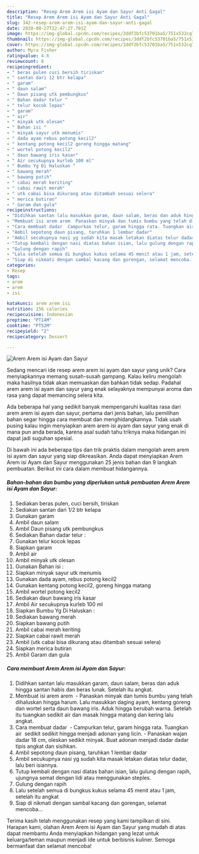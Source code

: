 ```yaml
---
description: "Resep Arem Arem isi Ayam dan Sayur Anti Gagal"
title: "Resep Arem Arem isi Ayam dan Sayur Anti Gagal"
slug: 342-resep-arem-arem-isi-ayam-dan-sayur-anti-gagal
date: 2020-08-27T22:47:27.701Z
image: https://img-global.cpcdn.com/recipes/3ddf2bfc53701ba5/751x532cq70/arem-arem-isi-ayam-dan-sayur-foto-resep-utama.jpg
thumbnail: https://img-global.cpcdn.com/recipes/3ddf2bfc53701ba5/751x532cq70/arem-arem-isi-ayam-dan-sayur-foto-resep-utama.jpg
cover: https://img-global.cpcdn.com/recipes/3ddf2bfc53701ba5/751x532cq70/arem-arem-isi-ayam-dan-sayur-foto-resep-utama.jpg
author: Myra Fisher
ratingvalue: 4.6
reviewcount: 8
recipeingredient:
- " beras pulen cuci bersih tiriskan"
- " santan dari 12 btr kelapa"
- " garam"
- " daun salam"
- " Daun pisang utk pembungkus"
- " Bahan dadar telur "
- " telur kocok lepas"
- " garam"
- " air"
- " minyak utk olesan"
- " Bahan isi "
- " minyak sayur utk menumis"
- " dada ayam rebus potong kecil2"
- " kentang potong kecil2 goreng hingga matang"
- " wortel potong kecil2"
- " daun bawang iris kasar"
- " Air secukupnya kurleb 100 ml"
- " Bumbu Yg Di Haluskan "
- " bawang merah"
- " bawang putih"
- " cabai merah keriting"
- " cabai rawit merah"
- " utk cabai bisa dikurang atau ditambah sesuai selera"
- " merica butiran"
- " Garam dan gula"
recipeinstructions:
- "Didihkan santan lalu masukkan garam, daun salam, beras dan aduk hingga santan habis dan beras lunak. Setelah itu angkat."
- "Membuat isi arem arem  Panaskan minyak dan tumis bumbu yang telah dihaluskan hingga harum. Lalu masukkan daging ayam, kentang goreng dan wortel serta daun bawang iris. Aduk hingga berubah warna. Setelah itu tuangkan sedikit air dan masak hingga matang dan kering lalu angkat."
- "Cara membuat dadar  Campurkan telur, garam hingga rata. Tuangkan air  sedikit sedikit hingga menjadi adonan yang licin. Panaskan wajan dadar 18 cm, oleskan sedikit minyak. Buat adonan menjadi dadar dadar tipis angkat dan sisihkan."
- "Ambil sepotong daun pisang, taruhkan 1 lembar dadar"
- "Ambil secukupnya nasi yg sudah kita masak letakan diatas telur dadar, lalu beri isiannya."
- "Tutup kembali dengan nasi diatas bahan isian, lalu gulung dengan rapih, ujungnya semat dengan lidi atau menggunakan steples."
- "Gulung dengan rapih"
- "Lalu setelah semua di bungkus kukus selama 45 menit atau 1 jam, setelah itu angkat"
- "Siap di nikmati dengan sambal kacang dan gorengan, selamat mencoba..."
categories:
- Resep
tags:
- arem
- arem
- isi

katakunci: arem arem isi 
nutrition: 156 calories
recipecuisine: Indonesian
preptime: "PT14M"
cooktime: "PT52M"
recipeyield: "2"
recipecategory: Dessert

---
```



![Arem Arem isi Ayam dan Sayur](https://img-global.cpcdn.com/recipes/3ddf2bfc53701ba5/751x532cq70/arem-arem-isi-ayam-dan-sayur-foto-resep-utama.jpg)

Sedang mencari ide resep arem arem isi ayam dan sayur yang unik? Cara menyiapkannya memang susah-susah gampang. Kalau keliru mengolah maka hasilnya tidak akan memuaskan dan bahkan tidak sedap. Padahal arem arem isi ayam dan sayur yang enak selayaknya mempunyai aroma dan rasa yang dapat memancing selera kita.



Ada beberapa hal yang sedikit banyak mempengaruhi kualitas rasa dari arem arem isi ayam dan sayur, pertama dari jenis bahan, lalu pemilihan bahan segar hingga cara membuat dan menghidangkannya. Tidak usah pusing kalau ingin menyiapkan arem arem isi ayam dan sayur yang enak di mana pun anda berada, karena asal sudah tahu triknya maka hidangan ini dapat jadi suguhan spesial.


Di bawah ini ada beberapa tips dan trik praktis dalam mengolah arem arem isi ayam dan sayur yang siap dikreasikan. Anda dapat menyiapkan Arem Arem isi Ayam dan Sayur menggunakan 25 jenis bahan dan 9 langkah pembuatan. Berikut ini cara dalam membuat hidangannya.

<!--inarticleads1-->

##### Bahan-bahan dan bumbu yang diperlukan untuk pembuatan Arem Arem isi Ayam dan Sayur:

1. Sediakan  beras pulen, cuci bersih, tiriskan
1. Sediakan  santan dari 1/2 btr kelapa
1. Gunakan  garam
1. Ambil  daun salam
1. Ambil  Daun pisang utk pembungkus
1. Sediakan  Bahan dadar telur :
1. Gunakan  telur kocok lepas
1. Siapkan  garam
1. Ambil  air
1. Ambil  minyak utk olesan
1. Gunakan  Bahan isi :
1. Siapkan  minyak sayur utk menumis
1. Gunakan  dada ayam, rebus potong kecil2
1. Gunakan  kentang potong kecil2, goreng hingga matang
1. Ambil  wortel potong kecil2
1. Sediakan  daun bawang iris kasar
1. Ambil  Air secukupnya kurleb 100 ml
1. Siapkan  Bumbu Yg Di Haluskan :
1. Sediakan  bawang merah
1. Siapkan  bawang putih
1. Ambil  cabai merah keriting
1. Siapkan  cabai rawit merah
1. Ambil  (utk cabai bisa dikurang atau ditambah sesuai selera)
1. Siapkan  merica butiran
1. Ambil  Garam dan gula




<!--inarticleads2-->

##### Cara membuat Arem Arem isi Ayam dan Sayur:

1. Didihkan santan lalu masukkan garam, daun salam, beras dan aduk hingga santan habis dan beras lunak. Setelah itu angkat.
1. Membuat isi arem arem  - Panaskan minyak dan tumis bumbu yang telah dihaluskan hingga harum. Lalu masukkan daging ayam, kentang goreng dan wortel serta daun bawang iris. Aduk hingga berubah warna. Setelah itu tuangkan sedikit air dan masak hingga matang dan kering lalu angkat.
1. Cara membuat dadar  - Campurkan telur, garam hingga rata. Tuangkan air  sedikit sedikit hingga menjadi adonan yang licin. - Panaskan wajan dadar 18 cm, oleskan sedikit minyak. Buat adonan menjadi dadar dadar tipis angkat dan sisihkan.
1. Ambil sepotong daun pisang, taruhkan 1 lembar dadar
1. Ambil secukupnya nasi yg sudah kita masak letakan diatas telur dadar, lalu beri isiannya.
1. Tutup kembali dengan nasi diatas bahan isian, lalu gulung dengan rapih, ujungnya semat dengan lidi atau menggunakan steples.
1. Gulung dengan rapih
1. Lalu setelah semua di bungkus kukus selama 45 menit atau 1 jam, setelah itu angkat
1. Siap di nikmati dengan sambal kacang dan gorengan, selamat mencoba...




Terima kasih telah menggunakan resep yang kami tampilkan di sini. Harapan kami, olahan Arem Arem isi Ayam dan Sayur yang mudah di atas dapat membantu Anda menyiapkan hidangan yang lezat untuk keluarga/teman maupun menjadi ide untuk berbisnis kuliner. Semoga bermanfaat dan selamat mencoba!
